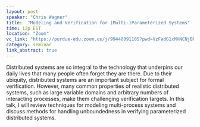 ```yaml
---
layout: post
speaker: "Chris Wagner"
title:  "Modeling and Verification for (Multi-)Parameterized Systems"
time: 12p EST
location: "Zoom"
vc_link: "https://purdue-edu.zoom.us/j/99448091185?pwd=VzFadG1xMHNCNjBkdFFmNnhxNXZFUT09"
category: seminar
link_abstract: true
---
```

 Distributed systems are so integral to the technology that underpins our daily lives that many people often forget they are there. Due to their ubiquity, distributed systems are an important subject for formal verification. However, many common properties of realistic distributed systems, such as large variable domains and arbitrary numbers of interacting processes, make them challenging verification targets. In this talk, I will review techniques for modeling multi-process systems and discuss methods for handling unboundedness in verifying parameterized distributed systems.

